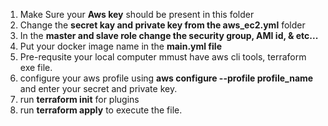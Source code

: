 1. Make Sure your **Aws key** should be present in this folder
2. Change the **secret kay and private key from the aws_ec2.yml** folder
3. In the **master and slave role change the security group, AMI id, & etc...**
4. Put your docker image name in the **main.yml file**
5. Pre-requsite your local computer mmust have aws cli tools, terraform exe file.
6. configure your aws profile using **aws configure --profile profile_name** and enter your secret and private key.
7. run **terraform init** for plugins
8. run **terraform apply** to execute the file. 
